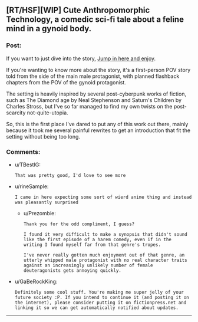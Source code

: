 ## [RT/HSF][WIP] Cute Anthropomorphic Technology, a comedic sci-fi tale about a feline mind in a gynoid body.

### Post:

If you want to just dive into the story, [Jump in here and enjoy](https://docs.google.com/document/d/10pEQp8tBxZrx9k5PhdsADgIrNr5IHF3E_aoxLs0yXTw/edit).

If you're wanting to know more about the story, it's a first-person POV story told from the side of the main male protagonist, with planned flashback chapters from the POV of the gynoid protagonist.

The setting is heavily inspired by several post-cyberpunk works of fiction, such as The Diamond age by Neal Stephenson and Saturn's Children by Charles Stross, but I've so far managed to find my own twists on the post-scarcity not-quite-utopia.

So, this is the first place I've dared to put any of this work out there, mainly because it took me several painful rewrites to get an introduction that fit the setting without being too long.

### Comments:

- u/TBestIG:
  ```
  That was pretty good, I'd love to see more
  ```

- u/rineSample:
  ```
  I came in here expecting some sort of wierd anime thing and instead was pleasantly surprised
  ```

  - u/Prezombie:
    ```
    Thank you for the odd compliment, I guess?

    I found it very difficult to make a synopsis that didn't sound like the first episode of a harem comedy, even if in the writing I found myself far from that genre's tropes. 

    I've never really gotten much enjoyment out of that genre, an utterly whipped male protagonist with no real character traits against an increasingly unlikely number of female deuteragonists gets annoying quickly.
    ```

- u/GaBeRockKing:
  ```
  Definitely some cool stuff. You're making me super jelly of your future society :P. If you intend to continue it (and posting it on the internet), please consider putting it on fictionpress.net and linking it so we can get automatically notified about updates.
  ```

---

